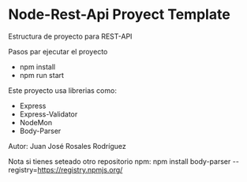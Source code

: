 # Node-Rest-Api Proyect Template

Estructura de proyecto para REST-API

Pasos par ejecutar el proyecto
- npm install
- npm run start

Este proyecto usa librerias como:
- Express
- Express-Validator
- NodeMon
- Body-Parser

Autor: Juan José Rosales Rodríguez

Nota si tienes seteado otro repositorio npm:
npm install body-parser --registry=https://registry.npmjs.org/
